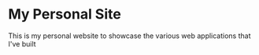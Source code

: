 # My Personal Site
This is my personal website to showcase the various web applications that I've built
